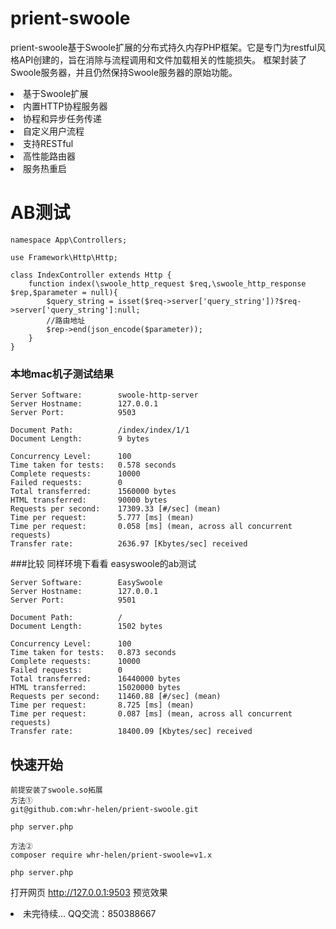 # prient-swoole

prient-swoole基于Swoole扩展的分布式持久内存PHP框架。它是专门为restful风格API创建的，旨在消除与流程调用和文件加载相关的性能损失。
框架封装了Swoole服务器，并且仍然保持Swoole服务器的原始功能。
<li>基于Swoole扩展</li>
<li>内置HTTP协程服务器</li>
<li>协程和异步任务传递</li>
<li>自定义用户流程</li>
<li>支持RESTful</li>
<li>高性能路由器</li>
<li>服务热重启</li>



# AB测试
```
namespace App\Controllers;

use Framework\Http\Http;

class IndexController extends Http {
    function index(\swoole_http_request $req,\swoole_http_response $rep,$parameter = null){
        $query_string = isset($req->server['query_string'])?$req->server['query_string']:null;
        //路由地址
        $rep->end(json_encode($parameter));
    }
}
```
### 本地mac机子测试结果
```$xslt
Server Software:        swoole-http-server
Server Hostname:        127.0.0.1
Server Port:            9503

Document Path:          /index/index/1/1
Document Length:        9 bytes

Concurrency Level:      100
Time taken for tests:   0.578 seconds
Complete requests:      10000
Failed requests:        0
Total transferred:      1560000 bytes
HTML transferred:       90000 bytes
Requests per second:    17309.33 [#/sec] (mean)
Time per request:       5.777 [ms] (mean)
Time per request:       0.058 [ms] (mean, across all concurrent requests)
Transfer rate:          2636.97 [Kbytes/sec] received
```
###比较
同样环境下看看 easyswoole的ab测试
```$xslt
Server Software:        EasySwoole
Server Hostname:        127.0.0.1
Server Port:            9501

Document Path:          /
Document Length:        1502 bytes

Concurrency Level:      100
Time taken for tests:   0.873 seconds
Complete requests:      10000
Failed requests:        0
Total transferred:      16440000 bytes
HTML transferred:       15020000 bytes
Requests per second:    11460.88 [#/sec] (mean)
Time per request:       8.725 [ms] (mean)
Time per request:       0.087 [ms] (mean, across all concurrent requests)
Transfer rate:          18400.09 [Kbytes/sec] received

```

## 快速开始
```$xslt
前提安装了swoole.so拓展
方法① 
git@github.com:whr-helen/prient-swoole.git

php server.php

方法②
composer require whr-helen/prient-swoole=v1.x

php server.php
```
打开网页 http://127.0.0.1:9503 预览效果


<li>未完待续... QQ交流：850388667</li>
    

